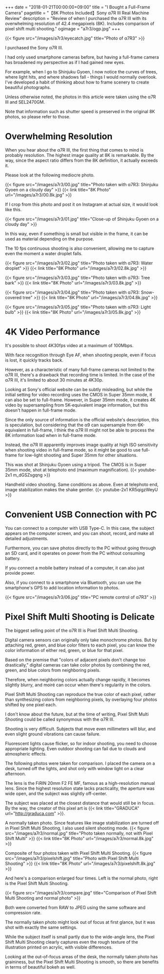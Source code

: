 +++
date = "2018-01-21T00:00:00+09:00"
title = "I Bought a Full-Frame Camera"
pagetitle = "【8K Photos Included】Sony α7R III Real Machine Review"
description = "Review of when I purchased the α7R III with its overwhelming resolution of 42.4 megapixels (8K). Includes comparison of pixel shift multi shooting."
ogimage = "a7r3/ogp.jpg"
+++

{{< figure src="/images/a7r3/eyecatch.jpg" title="Photo of α7R3" >}}

I purchased the Sony α7R III.

I had only used smartphone cameras before, but having a full-frame camera has broadened my perspective as if I had gained new eyes.

For example, when I go to Shinjuku Gyoen, I now notice the curves of trees, where light hits, and where shadows fall - things I would normally overlook. I've developed a habit of thinking about how to frame scenery to create beautiful photographs.

Unless otherwise noted, the photos in this article were taken using the α7R III and SEL2470GM.

Note that information such as shutter speed is preserved in the original 8K photos, so please refer to those.

# Overwhelming Resolution
When you hear about the α7R III, the first thing that comes to mind is probably resolution. The highest image quality at 8K is remarkable. By the way, since the aspect ratio differs from the 8K definition, it actually exceeds it.

Please look at the following mediocre photo.

{{< figure src="/images/a7r3/00.jpg" title="Photo taken with α7R3: Shinjuku Gyoen on a cloudy day" >}}
{{< link title="8K Photo"   url="/images/a7r3/00.8k.jpg" >}}

If I crop from this photo and post it on Instagram at actual size, it would look like this.

{{< figure src="/images/a7r3/01.jpg" title="Close-up of Shinjuku Gyoen on a cloudy day" >}}

In this way, even if something is small but visible in the frame, it can be used as material depending on the purpose.

The 10 fps continuous shooting is also convenient, allowing me to capture even the moment a water droplet falls.

{{< figure src="/images/a7r3/02.jpg" title="Photo taken with α7R3: Water droplet" >}}
{{< link title="8K Photo"   url="/images/a7r3/02.8k.jpg" >}}

{{< figure src="/images/a7r3/03.jpg" title="Photo taken with α7R3: Tree bark" >}}
{{< link title="8K Photo"   url="/images/a7r3/03.8k.jpg" >}}

{{< figure src="/images/a7r3/04.jpg" title="Photo taken with α7R3: Snow-covered tree" >}}
{{< link title="8K Photo"   url="/images/a7r3/04.8k.jpg" >}}

{{< figure src="/images/a7r3/05.jpg" title="Photo taken with α7R3: Light bulb" >}}
{{< link title="8K Photo"   url="/images/a7r3/05.8k.jpg" >}}

# 4K Video Performance
It's possible to shoot 4K30fps video at a maximum of 100Mbps.

With face recognition through Eye AF, when shooting people, even if focus is lost, it quickly tracks back.

However, as a characteristic of many full-frame cameras not limited to the α7R III, there's a drawback that recording time is limited. In the case of the α7R III, it's limited to about 30 minutes at 4K30p.

Looking at Sony's official website can be subtly misleading, but while the initial setting for video recording uses the CMOS in Super 35mm mode, it can also be set to full-frame. However, in Super 35mm mode, it creates 4K video by supersampling from 5K-equivalent image information, but this doesn't happen in full-frame mode.

Since the only source of information is the official website's description, this is speculation, but considering that the α9 can supersample from 6K-equivalent in full-frame, I think the α7R III might not be able to process the 8K information load when in full-frame mode.

Instead, the α7R III apparently improves image quality at high ISO sensitivity when shooting video in full-frame mode, so it might be good to use full-frame for low-light shooting and Super 35mm for other situations.

This was shot at Shinjuku Gyoen using a tripod. The CMOS is in Super 35mm mode, shot at telephoto end (maximum magnification).
{{< youtube-2x1 m_dGSZsgqng >}}

Handheld video shooting. Same conditions as above. Even at telephoto end, image stabilization makes the shake gentler.
{{< youtube-2x1 KR5qigzWeyU >}}

# Convenient USB Connection with PC
You can connect to a computer with USB Type-C. In this case, the subject appears on the computer screen, and you can shoot, record, and make all detailed adjustments.

Furthermore, you can save photos directly to the PC without going through an SD card, and it operates on power from the PC without consuming battery.

If you connect a mobile battery instead of a computer, it can also just provide power.

Also, if you connect to a smartphone via Bluetooth, you can use the smartphone's GPS to add location information to photos.

{{< figure src="/images/a7r3/06.jpg" title="PC remote control of α7R3" >}}

# Pixel Shift Multi Shooting is Delicate
The biggest selling point of the α7R III is Pixel Shift Multi Shooting.

Digital camera sensors can originally only take monochrome photos. But by attaching red, green, and blue color filters to each pixel, you can know the color information of either red, green, or blue for that pixel.

Based on the premise that "colors of adjacent pixels don't change too drastically," digital cameras can take color photos by combining the red, green, and blue colors from neighboring pixels.

Therefore, when neighboring colors actually change rapidly, it becomes slightly blurry, and moiré can occur when there's regularity in the colors.

Pixel Shift Multi Shooting can reproduce the true color of each pixel, rather than synthesizing colors from neighboring pixels, by overlaying four photos shifted by one pixel each.

I don't know about the future, but at the time of writing, Pixel Shift Multi Shooting could be called synonymous with the α7R III.

Shooting is very difficult. Subjects that move even millimeters will blur, and even slight ground vibrations can cause failure.

Fluorescent lights cause flicker, so for indoor shooting, you need to choose appropriate lighting. Even outdoor shooting can fail due to clouds and atmospheric effects.

The following photos were taken for comparison. I placed the camera on a desk, turned off the lights, and shot only with window light on a clear afternoon.

The lens is the FiRIN 20mm F2 FE MF, famous as a high-resolution manual lens. Since the highest resolution state lacks practicality, the aperture was wide open, and the subject was slightly off-center.

The subject was placed at the closest distance that would still be in focus. By the way, the creator of this pixel art is {{< link title="GRADUCA" url="http://graduca.com" >}}.

A normally taken photo. Since features like image stabilization are turned off in Pixel Shift Multi Shooting, I also used silent shooting mode.
{{< figure src="/images/a7r3/normal.jpg" title="Photo taken normally, not with Pixel Shift Multi" >}}
{{< link title="8K Photo"   url="/images/a7r3/normal.8k.jpg" >}}

Composite of four photos taken with Pixel Shift Multi Shooting.
{{< figure src="/images/a7r3/pixelshift.jpg" title="Photo with Pixel Shift Multi Shooting" >}}
{{< link title="8K Photo"   url="/images/a7r3/pixelshift.8k.jpg" >}}

And here's a comparison enlarged four times. Left is the normal photo, right is the Pixel Shift Multi Shooting.

{{< figure src="/images/a7r3/compare.jpg" title="Comparison of Pixel Shift Multi Shooting and normal photo" >}}

Both were converted from RAW to JPEG using the same software and compression rate.

The normally taken photo might look out of focus at first glance, but it was shot with exactly the same settings.

While the subject itself is small partly due to the wide-angle lens, the Pixel Shift Multi Shooting clearly captures even the rough texture of the illustration printed on acrylic, with visible differences.

Looking at the out-of-focus areas of the desk, the normally taken photo has graininess, but the Pixel Shift Multi Shooting is smooth, so there are benefits in terms of beautiful bokeh as well.